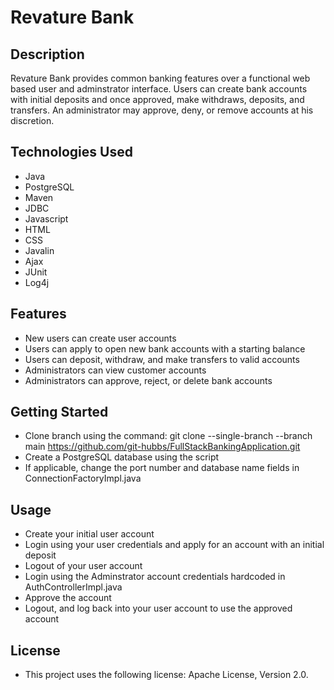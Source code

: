 # Revature Bank

## Description
Revature Bank provides common banking features over a functional web based user and adminstrator interface. Users can create bank accounts with initial deposits and once approved, make withdraws, deposits, and transfers. An administrator may approve, deny, or remove accounts at his discretion.

## Technologies Used
- Java
- PostgreSQL
- Maven
- JDBC
- Javascript
- HTML
- CSS
- Javalin
- Ajax
- JUnit
- Log4j

## Features
- New users can create user accounts
- Users can apply to open new bank accounts with a starting balance
- Users can deposit, withdraw, and make transfers to valid accounts
- Administrators can view customer accounts
- Administrators can approve, reject, or delete bank accounts

## Getting Started
- Clone branch using the command: git clone --single-branch --branch main https://github.com/git-hubbs/FullStackBankingApplication.git
- Create a PostgreSQL database using the script
- If applicable, change the port number and database name fields in ConnectionFactoryImpl.java


## Usage
- Create your initial user account
- Login using your user credentials and apply for an account with an initial deposit
- Logout of your user account
- Login using the Adminstrator account credentials hardcoded in AuthControllerImpl.java
- Approve the account
- Logout, and log back into your user account to use the approved account

## License
- This project uses the following license: Apache License, Version 2.0.
